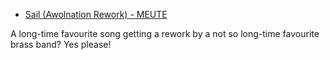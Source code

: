 

* [ Sail (Awolnation Rework) - MEUTE ]( https://www.youtube.com/watch?v=m4C58lmv1J4 )

A long-time favourite song getting a rework by a not so long-time favourite brass band? Yes please!